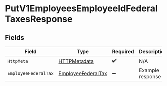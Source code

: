 # PutV1EmployeesEmployeeIdFederalTaxesResponse


## Fields

| Field                                                               | Type                                                                | Required                                                            | Description                                                         |
| ------------------------------------------------------------------- | ------------------------------------------------------------------- | ------------------------------------------------------------------- | ------------------------------------------------------------------- |
| `HttpMeta`                                                          | [HTTPMetadata](../../Models/Components/HTTPMetadata.md)             | :heavy_check_mark:                                                  | N/A                                                                 |
| `EmployeeFederalTax`                                                | [EmployeeFederalTax](../../Models/Components/EmployeeFederalTax.md) | :heavy_minus_sign:                                                  | Example response                                                    |